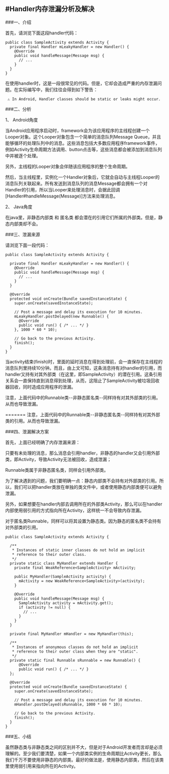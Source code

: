 #Handler内存泄漏分析及解决
---

###一、介绍

首先，请浏览下面这段handler代码：

```
public class SampleActivity extends Activity {
  private final Handler mLeakyHandler = new Handler() {
    @Override
    public void handleMessage(Message msg) {
      // ... 
    }
  }
}
```

在使用handler时，这是一段很常见的代码。但是，它却会造成严重的内存泄漏问题。在实际编写中，我们往往会得到如下警告：

```
 ⚠ In Android, Handler classes should be static or leaks might occur.

```

###二、分析

1、 Android角度

当Android应用程序启动时，framework会为该应用程序的主线程创建一个Looper对象。这个Looper对象包含一个简单的消息队列Message Queue，并且能够循环的处理队列中的消息。这些消息包括大多数应用程序framework事件，例如Activity生命周期方法调用、button点击等，这些消息都会被添加到消息队列中并被逐个处理。

另外，主线程的Looper对象会伴随该应用程序的整个生命周期。

然后，当主线程里，实例化一个Handler对象后，它就会自动与主线程Looper的消息队列关联起来。所有发送到消息队列的消息Message都会拥有一个对Handler的引用，所以当Looper来处理消息时，会据此回调[Handler#handleMessage(Message)]方法来处理消息。

2、 Java角度

在java里，非静态内部类 和 匿名类 都会潜在的引用它们所属的外部类。但是，静态内部类却不会。

###三、泄漏来源

请浏览下面一段代码：

```
public class SampleActivity extends Activity {

  private final Handler mLeakyHandler = new Handler() {
    @Override
    public void handleMessage(Message msg) {
      // ...
    }
  }

  @Override
  protected void onCreate(Bundle savedInstanceState) {
    super.onCreate(savedInstanceState);

    // Post a message and delay its execution for 10 minutes.
    mLeakyHandler.postDelayed(new Runnable() {
      @Override
      public void run() { /* ... */ }
    }, 1000 * 60 * 10);

    // Go back to the previous Activity.
    finish();
  }
}
```

当activity结束(finish)时，里面的延时消息在得到处理前，会一直保存在主线程的消息队列里持续10分钟。而且，由上文可知，这条消息持有对handler的引用，而handler又持有对其外部类（在这里，即SampleActivity）的潜在引用。这条引用关系会一直保持直到消息得到处理，从而，这阻止了SampleActivity被垃圾回收器回收，同时造成应用程序的泄漏。


注意，上面代码中的Runnable类--非静态匿名类--同样持有对其外部类的引用。从而也导致泄漏。

=======
注意，上面代码中的Runnable类--非静态匿名类--同样持有对其外部类的引用。从而也导致泄漏。


###四、泄漏解决方案

首先，上面已经明确了内存泄漏来源：

只要有未处理的消息，那么消息会引用handler，非静态的handler又会引用外部类，即Activity，导致Activity无法被回收，造成泄漏；

Runnable类属于非静态匿名类，同样会引用外部类。

为了解决遇到的问题，我们要明确一点：静态内部类不会持有对外部类的引用。所以，我们可以把handler类放在单独的类文件中，或者使用静态内部类便可以避免泄漏。

另外，如果想要在handler内部去调用所在的外部类Activity，那么可以在handler内部使用弱引用的方式指向所在Activity，这样统一不会导致内存泄漏。

对于匿名类Runnable，同样可以将其设置为静态类。因为静态的匿名类不会持有对外部类的引用。

```
public class SampleActivity extends Activity {

  /**
   * Instances of static inner classes do not hold an implicit
   * reference to their outer class.
   */
  private static class MyHandler extends Handler {
    private final WeakReference<SampleActivity> mActivity;

    public MyHandler(SampleActivity activity) {
      mActivity = new WeakReference<SampleActivity>(activity);
    }

    @Override
    public void handleMessage(Message msg) {
      SampleActivity activity = mActivity.get();
      if (activity != null) {
        // ...
      }
    }
  }

  private final MyHandler mHandler = new MyHandler(this);

  /**
   * Instances of anonymous classes do not hold an implicit
   * reference to their outer class when they are "static".
   */
  private static final Runnable sRunnable = new Runnable() {
      @Override
      public void run() { /* ... */ }
  };

  @Override
  protected void onCreate(Bundle savedInstanceState) {
    super.onCreate(savedInstanceState);

    // Post a message and delay its execution for 10 minutes.
    mHandler.postDelayed(sRunnable, 1000 * 60 * 10);

    // Go back to the previous Activity.
    finish();
  }
}
```

###五、小结 


虽然静态类与非静态类之间的区别并不大，但是对于Android开发者而言却是必须理解的。至少我们要清楚，如果一个内部类实例的生命周期比Activity更长，那么我们千万不要使用非静态的内部类。最好的做法是，使用静态内部类，然后在该类里使用弱引用来指向所在的Activity。
